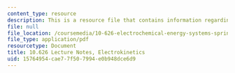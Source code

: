 ```yaml
---
content_type: resource
description: This is a resource file that contains information regarding electrokinetics.
file: null
file_location: /coursemedia/10-626-electrochemical-energy-systems-spring-2014/15764954cae77f507994e0b948dce6d9_MIT10_626S14_S11lec29.pdf
file_type: application/pdf
resourcetype: Document
title: 10.626 Lecture Notes, Electrokinetics
uid: 15764954-cae7-7f50-7994-e0b948dce6d9
---
```

